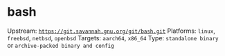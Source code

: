 # bash
Upstream: [`https://git.savannah.gnu.org/git/bash.git`](https://git.savannah.gnu.org/git/bash.git)
Platforms: `linux`, `freebsd`, `netbsd`, `openbsd`
Targets: `aarch64`, `x86_64`
Type: `standalone binary` or `archive-packed binary and config`